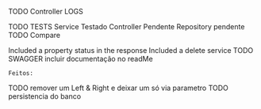 TODO Controller LOGS

TODO TESTS
	Service Testado
	Controller Pendente
	Repository pendente
TODO Compare


Included a property status in the response
Included a delete service
TODO SWAGGER
	incluir documentação no readMe

	Feitos:

TODO remover um Left & Right e deixar um só via parametro
TODO persistencia do banco